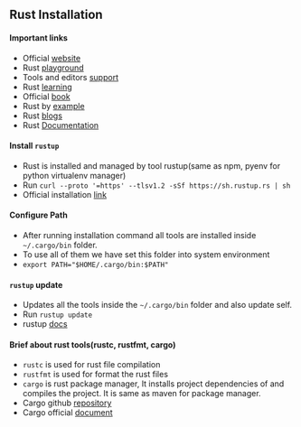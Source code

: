 ## Rust Installation

#### Important links
- Official [website](https://www.rust-lang.org)
- Rust [playground](https://play.rust-lang.org)
- Tools and editors [support](https://www.rust-lang.org/tools)
- Rust [learning](https://www.rust-lang.org/learn)
- Official [book](https://doc.rust-lang.org/book/)
- Rust by [example](https://doc.rust-lang.org/stable/rust-by-example/)
- Rust [blogs](https://blog.rust-lang.org)
- Rust [Documentation](https://doc.rust-lang.org/beta/)


#### Install `rustup`
- Rust is installed and managed by tool rustup(same as npm, pyenv for python virtualenv manager)
- Run `curl --proto '=https' --tlsv1.2 -sSf https://sh.rustup.rs | sh`
- Official installation [link](https://www.rust-lang.org/tools/install)


#### Configure Path
- After running installation command all tools are installed inside `~/.cargo/bin` folder.
- To use all of them we have set this folder into system environment
- `export PATH="$HOME/.cargo/bin:$PATH"`

#### `rustup` update
- Updates all the tools inside the `~/.cargo/bin` folder and also update self.
- Run `rustup update`
- rustup [docs](https://github.com/rust-lang/rustup/blob/master/README.md)


#### Brief about rust tools(rustc, rustfmt, cargo)
- `rustc` is used for rust file compilation
- `rustfmt` is used for format the rust files
- `cargo` is rust package manager, It installs project dependencies of and compiles the project. It
   is same as maven for package manager.
- Cargo github [repository](https://github.com/rust-lang/cargo)
- Cargo official [document](https://doc.rust-lang.org/cargo)